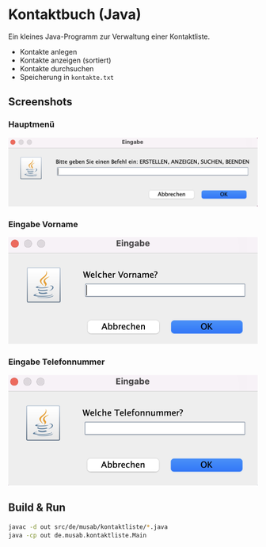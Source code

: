# Kontaktbuch (Java)

Ein kleines Java-Programm zur Verwaltung einer Kontaktliste.  
- Kontakte anlegen  
- Kontakte anzeigen (sortiert)  
- Kontakte durchsuchen  
- Speicherung in `kontakte.txt`

## Screenshots

### Hauptmenü
![Hauptmenü](https://github.com/musabnwelli-dev/Kontaktbuch/blob/57187d3d4f35b332e7efd6e44227a0a22a18a697/Bildschirmfoto%202025-10-04%20um%2013.00.57.png)

### Eingabe Vorname
![Vorname](https://github.com/musabnwelli-dev/Kontaktbuch/blob/b33ad92fabdb191b13856bf4dfc541f003f5f693/Bildschirmfoto%202025-10-04%20um%2013.01.27.png)

### Eingabe Telefonnummer
![Telefonnummer](https://github.com/musabnwelli-dev/Kontaktbuch/blob/bd43bb826ef215dda433778cba048f407a23250c/Bildschirmfoto%202025-10-04%20um%2013.01.53.png)

## Build & Run
```bash
javac -d out src/de/musab/kontaktliste/*.java
java -cp out de.musab.kontaktliste.Main









